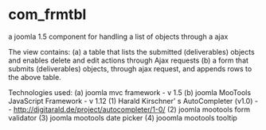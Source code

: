 com_frmtbl
==========

a joomla 1.5 component for handling a list of objects through a ajax


The view contains: 
(a) a table that lists the submitted (deliverables) objects
    and enables delete and edit actions through Ajax requests
(b) a form that submits (deliverables) objects, through ajax 
    request, and appends rows to the above table.
    
Technologies used: 
(a) joomla mvc framework - v 1.5
(b) joomla MooTools JavaScript Framework - v 1.12 
    (1) Harald Kirschner' s AutoCompleter (v1.0) -- http://digitarald.de/project/autocompleter/1-0/
    (2) joomla mootools form validator 
    (3) joomla mootools date picker 
    (4) jooomla mootools tooltip